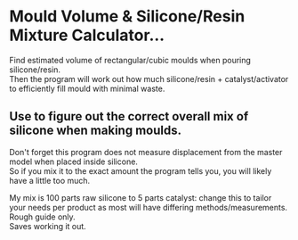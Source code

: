 # Mould Volume & Silicone/Resin Mixture Calculator...  
Find estimated volume of rectangular/cubic moulds when pouring silicone/resin.  
Then the program will work out how much silicone/resin + catalyst/activator to efficiently fill mould with minimal waste.  

## Use to figure out the correct overall mix of silicone when making moulds.  
Don't forget this program does not measure displacement from the master model when placed inside silicone.   
So if you mix it to the exact amount the program tells you, you will likely have a little too much.  

My mix is 100 parts raw silicone to 5 parts catalyst: change this to tailor your needs per product as most will have differing methods/measurements.  
Rough guide only.  
Saves working it out.  
